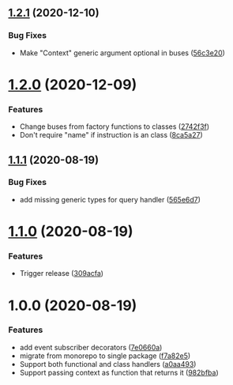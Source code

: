 ## [1.2.1](https://github.com/TheUnderScorer/functional-cqrs/compare/v1.2.0...v1.2.1) (2020-12-10)


### Bug Fixes

* Make "Context" generic argument optional in buses ([56c3e20](https://github.com/TheUnderScorer/functional-cqrs/commit/56c3e2002498a984c089d563e6fd45ce0b757180))

# [1.2.0](https://github.com/TheUnderScorer/functional-cqrs/compare/v1.1.1...v1.2.0) (2020-12-09)


### Features

* Change buses from factory functions to classes ([2742f3f](https://github.com/TheUnderScorer/functional-cqrs/commit/2742f3ffe5101271dbe0a63a7385aba437a0f0a4))
* Don't require "name" if instruction is an class ([8ca5a27](https://github.com/TheUnderScorer/functional-cqrs/commit/8ca5a277a2b5e69e7cbe865a5d981cd62f68a493))

## [1.1.1](https://github.com/TheUnderScorer/functional-cqrs/compare/v1.1.0...v1.1.1) (2020-08-19)


### Bug Fixes

* add missing generic types for query handler ([565e6d7](https://github.com/TheUnderScorer/functional-cqrs/commit/565e6d75fc66b19f7e3f1bc386a6de3971533128))

# [1.1.0](https://github.com/TheUnderScorer/functional-cqrs/compare/v1.0.0...v1.1.0) (2020-08-19)


### Features

* Trigger release ([309acfa](https://github.com/TheUnderScorer/functional-cqrs/commit/309acfa28fc11d5cfe97e1facca59f34af27e5be))

# 1.0.0 (2020-08-19)


### Features

* add event subscriber decorators ([7e0660a](https://github.com/TheUnderScorer/functional-cqrs/commit/7e0660a30fae8f07b7be82e7276ad21d454b860c))
* migrate from monorepo to single package ([f7a82e5](https://github.com/TheUnderScorer/functional-cqrs/commit/f7a82e5113262508889023a2c0c31873abfbdba4))
* Support both functional and class handlers ([a0aa493](https://github.com/TheUnderScorer/functional-cqrs/commit/a0aa4932fc1ceb349be300a3c995fd3e5c59bc43))
* Support passing context as function that returns it ([982bfba](https://github.com/TheUnderScorer/functional-cqrs/commit/982bfba751e257804407916da613aa9318db21da))
